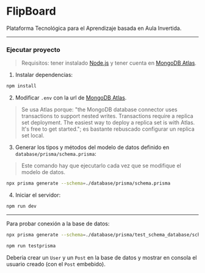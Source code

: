 # FlipBoard
Plataforma Tecnológica para el Aprendizaje basada en Aula Invertida.

---

### Ejecutar proyecto

> Requisitos: tener instalado [Node.js](https://nodejs.org/es/download) y tener cuenta en [MongoDB Atlas](https://www.mongodb.com/atlas/database).

1. Instalar dependencias:

```bash
npm install
```

2. Modificar `.env` con la url de [MongoDB Atlas](https://www.mongodb.com/atlas/database).

> Se usa Atlas porque: "the MongoDB database connector uses transactions to support nested writes. Transactions require a replica set deployment. The easiest way to deploy a replica set is with Atlas. It's free to get started."; es bastante rebuscado configurar un replica set local.

3. Generar los tipos y métodos del modelo de datos definido en `database/prisma/schema.prisma`:

> Este comando hay que ejecutarlo cada vez que se modifique el modelo de datos.

```bash
npx prisma generate --schema=./database/prisma/schema.prisma
```

4. Iniciar el servidor:

```bash
npm run dev
```

---

Para probar conexión a la base de datos:

```bash
npx prisma generate --schema=./database/prisma/test_schema_database/schematest.prisma
```

```bash
npm run testprisma
```
Deberia crear un `User` y un `Post` en la base de datos y mostrar en consola el usuario creado (con el `Post` embebido).